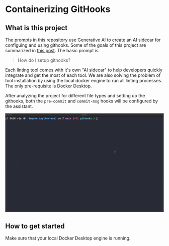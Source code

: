 # Containerizing GitHooks

## What is this project

The prompts in this repository use Generative AI to create an AI sidecar for configuing and
using githooks.  Some of the goals of this project are summarized in [this post](https://www.linkedin.com/pulse/docker-labs-genai-2-docker-trtle/).
The basic prompt is.

> How do I setup githooks?

Each linting tool comes with it's own "AI sidecar"
to help developers quickly integrate and get the most of each tool.
We are also solving the problem of tool installation by using the local
docker engine to run all linting processes.  The only pre-requisite is
Docker Desktop.

After analyzing the project for different file types and setting up the githooks,
both the `pre-commit` and
`commit-msg` hooks will be configured by the assistant.

![commit cap](gifs/commit.gif)

## How to get started

Make sure that your local Docker Desktop engine is running.


